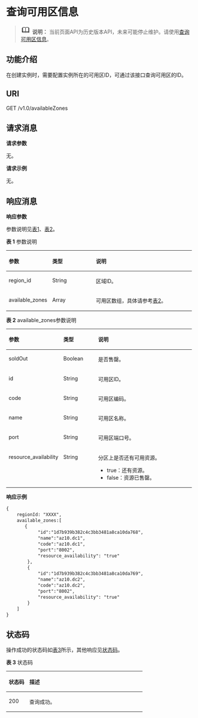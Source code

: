 # 查询可用区信息<a name="kafka-api-180514008"></a>

>![](public_sys-resources/icon-note.gif) **说明：** 
>当前页面API为历史版本API，未来可能停止维护。请使用[查询可用区信息](查询可用区信息.md)。

## 功能介绍<a name="section1073032015911"></a>

在创建实例时，需要配置实例所在的可用区ID，可通过该接口查询可用区的ID。

## URI<a name="zh-cn_topic_0128036911_section023216425361"></a>

GET /v1.0/availableZones

## 请求消息<a name="zh-cn_topic_0128036911_section11232742133616"></a>

**请求参数**

无。

**请求示例**

无。

## 响应消息<a name="zh-cn_topic_0128036911_section16232164233620"></a>

**响应参数**

参数说明见[表1](#zh-cn_topic_0128036911_table2233942133618)、[表2](#zh-cn_topic_0128036911_table1124311429360)。

**表 1**  参数说明

<a name="zh-cn_topic_0128036911_table2233942133618"></a>
<table><thead align="left"><tr id="zh-cn_topic_0128036911_row2033834243618"><th class="cellrowborder" valign="top" width="20.200000000000003%" id="mcps1.2.4.1.1"><p id="zh-cn_topic_0128036911_p43381342103617"><a name="zh-cn_topic_0128036911_p43381342103617"></a><a name="zh-cn_topic_0128036911_p43381342103617"></a>参数</p>
</th>
<th class="cellrowborder" valign="top" width="24.240000000000002%" id="mcps1.2.4.1.2"><p id="zh-cn_topic_0128036911_p133815422366"><a name="zh-cn_topic_0128036911_p133815422366"></a><a name="zh-cn_topic_0128036911_p133815422366"></a>类型</p>
</th>
<th class="cellrowborder" valign="top" width="55.559999999999995%" id="mcps1.2.4.1.3"><p id="zh-cn_topic_0128036911_p333804203617"><a name="zh-cn_topic_0128036911_p333804203617"></a><a name="zh-cn_topic_0128036911_p333804203617"></a>说明</p>
</th>
</tr>
</thead>
<tbody><tr id="zh-cn_topic_0128036911_row4338154217363"><td class="cellrowborder" valign="top" width="20.200000000000003%" headers="mcps1.2.4.1.1 "><p id="zh-cn_topic_0128036911_p63381842123617"><a name="zh-cn_topic_0128036911_p63381842123617"></a><a name="zh-cn_topic_0128036911_p63381842123617"></a>region_id</p>
</td>
<td class="cellrowborder" valign="top" width="24.240000000000002%" headers="mcps1.2.4.1.2 "><p id="zh-cn_topic_0128036911_p14338184253613"><a name="zh-cn_topic_0128036911_p14338184253613"></a><a name="zh-cn_topic_0128036911_p14338184253613"></a>String</p>
</td>
<td class="cellrowborder" valign="top" width="55.559999999999995%" headers="mcps1.2.4.1.3 "><p id="zh-cn_topic_0128036911_p1338342193611"><a name="zh-cn_topic_0128036911_p1338342193611"></a><a name="zh-cn_topic_0128036911_p1338342193611"></a>区域ID。</p>
</td>
</tr>
<tr id="zh-cn_topic_0128036911_row11338942173613"><td class="cellrowborder" valign="top" width="20.200000000000003%" headers="mcps1.2.4.1.1 "><p id="zh-cn_topic_0128036911_p133382042133614"><a name="zh-cn_topic_0128036911_p133382042133614"></a><a name="zh-cn_topic_0128036911_p133382042133614"></a>available_zones</p>
</td>
<td class="cellrowborder" valign="top" width="24.240000000000002%" headers="mcps1.2.4.1.2 "><p id="zh-cn_topic_0128036911_p10338342103612"><a name="zh-cn_topic_0128036911_p10338342103612"></a><a name="zh-cn_topic_0128036911_p10338342103612"></a>Array</p>
</td>
<td class="cellrowborder" valign="top" width="55.559999999999995%" headers="mcps1.2.4.1.3 "><p id="zh-cn_topic_0128036911_p2033818429368"><a name="zh-cn_topic_0128036911_p2033818429368"></a><a name="zh-cn_topic_0128036911_p2033818429368"></a>可用区数组，具体请参考<a href="#zh-cn_topic_0128036911_table1124311429360">表2</a>。</p>
</td>
</tr>
</tbody>
</table>

**表 2**  available\_zones参数说明

<a name="zh-cn_topic_0128036911_table1124311429360"></a>
<table><thead align="left"><tr id="zh-cn_topic_0128036911_row153391342163613"><th class="cellrowborder" valign="top" width="18.18%" id="mcps1.2.4.1.1"><p id="zh-cn_topic_0128036911_p1033904212362"><a name="zh-cn_topic_0128036911_p1033904212362"></a><a name="zh-cn_topic_0128036911_p1033904212362"></a>参数</p>
</th>
<th class="cellrowborder" valign="top" width="20.200000000000003%" id="mcps1.2.4.1.2"><p id="zh-cn_topic_0128036911_p133391942203617"><a name="zh-cn_topic_0128036911_p133391942203617"></a><a name="zh-cn_topic_0128036911_p133391942203617"></a>类型</p>
</th>
<th class="cellrowborder" valign="top" width="61.62%" id="mcps1.2.4.1.3"><p id="zh-cn_topic_0128036911_p5339134263615"><a name="zh-cn_topic_0128036911_p5339134263615"></a><a name="zh-cn_topic_0128036911_p5339134263615"></a>说明</p>
</th>
</tr>
</thead>
<tbody><tr id="row371662714157"><td class="cellrowborder" valign="top" width="18.18%" headers="mcps1.2.4.1.1 "><p id="p68509416130"><a name="p68509416130"></a><a name="p68509416130"></a>soldOut</p>
</td>
<td class="cellrowborder" valign="top" width="20.200000000000003%" headers="mcps1.2.4.1.2 "><p id="p6851142136"><a name="p6851142136"></a><a name="p6851142136"></a>Boolean</p>
</td>
<td class="cellrowborder" valign="top" width="61.62%" headers="mcps1.2.4.1.3 "><p id="p1851164101312"><a name="p1851164101312"></a><a name="p1851164101312"></a>是否售罄。</p>
</td>
</tr>
<tr id="zh-cn_topic_0128036911_row1433920421369"><td class="cellrowborder" valign="top" width="18.18%" headers="mcps1.2.4.1.1 "><p id="zh-cn_topic_0128036911_p23391425367"><a name="zh-cn_topic_0128036911_p23391425367"></a><a name="zh-cn_topic_0128036911_p23391425367"></a>id</p>
</td>
<td class="cellrowborder" valign="top" width="20.200000000000003%" headers="mcps1.2.4.1.2 "><p id="zh-cn_topic_0128036911_p193391142113619"><a name="zh-cn_topic_0128036911_p193391142113619"></a><a name="zh-cn_topic_0128036911_p193391142113619"></a>String</p>
</td>
<td class="cellrowborder" valign="top" width="61.62%" headers="mcps1.2.4.1.3 "><p id="zh-cn_topic_0128036911_p033964216368"><a name="zh-cn_topic_0128036911_p033964216368"></a><a name="zh-cn_topic_0128036911_p033964216368"></a>可用区ID。</p>
</td>
</tr>
<tr id="zh-cn_topic_0128036911_row163399426369"><td class="cellrowborder" valign="top" width="18.18%" headers="mcps1.2.4.1.1 "><p id="zh-cn_topic_0128036911_p143391242163613"><a name="zh-cn_topic_0128036911_p143391242163613"></a><a name="zh-cn_topic_0128036911_p143391242163613"></a>code</p>
</td>
<td class="cellrowborder" valign="top" width="20.200000000000003%" headers="mcps1.2.4.1.2 "><p id="zh-cn_topic_0128036911_p10339124293616"><a name="zh-cn_topic_0128036911_p10339124293616"></a><a name="zh-cn_topic_0128036911_p10339124293616"></a>String</p>
</td>
<td class="cellrowborder" valign="top" width="61.62%" headers="mcps1.2.4.1.3 "><p id="zh-cn_topic_0128036911_p12339842193616"><a name="zh-cn_topic_0128036911_p12339842193616"></a><a name="zh-cn_topic_0128036911_p12339842193616"></a>可用区编码。</p>
</td>
</tr>
<tr id="zh-cn_topic_0128036911_row3339194219367"><td class="cellrowborder" valign="top" width="18.18%" headers="mcps1.2.4.1.1 "><p id="zh-cn_topic_0128036911_p17339104273614"><a name="zh-cn_topic_0128036911_p17339104273614"></a><a name="zh-cn_topic_0128036911_p17339104273614"></a>name</p>
</td>
<td class="cellrowborder" valign="top" width="20.200000000000003%" headers="mcps1.2.4.1.2 "><p id="zh-cn_topic_0128036911_p1033964218367"><a name="zh-cn_topic_0128036911_p1033964218367"></a><a name="zh-cn_topic_0128036911_p1033964218367"></a>String</p>
</td>
<td class="cellrowborder" valign="top" width="61.62%" headers="mcps1.2.4.1.3 "><p id="zh-cn_topic_0128036911_p1333913425367"><a name="zh-cn_topic_0128036911_p1333913425367"></a><a name="zh-cn_topic_0128036911_p1333913425367"></a>可用区名称。</p>
</td>
</tr>
<tr id="zh-cn_topic_0128036911_row1339164213368"><td class="cellrowborder" valign="top" width="18.18%" headers="mcps1.2.4.1.1 "><p id="zh-cn_topic_0128036911_p1733974216368"><a name="zh-cn_topic_0128036911_p1733974216368"></a><a name="zh-cn_topic_0128036911_p1733974216368"></a>port</p>
</td>
<td class="cellrowborder" valign="top" width="20.200000000000003%" headers="mcps1.2.4.1.2 "><p id="zh-cn_topic_0128036911_p1733984263620"><a name="zh-cn_topic_0128036911_p1733984263620"></a><a name="zh-cn_topic_0128036911_p1733984263620"></a>String</p>
</td>
<td class="cellrowborder" valign="top" width="61.62%" headers="mcps1.2.4.1.3 "><p id="zh-cn_topic_0128036911_p43391842153613"><a name="zh-cn_topic_0128036911_p43391842153613"></a><a name="zh-cn_topic_0128036911_p43391842153613"></a>可用区端口号。</p>
</td>
</tr>
<tr id="zh-cn_topic_0128036911_row9339104283613"><td class="cellrowborder" valign="top" width="18.18%" headers="mcps1.2.4.1.1 "><p id="zh-cn_topic_0128036911_p03391442173616"><a name="zh-cn_topic_0128036911_p03391442173616"></a><a name="zh-cn_topic_0128036911_p03391442173616"></a>resource_availability</p>
</td>
<td class="cellrowborder" valign="top" width="20.200000000000003%" headers="mcps1.2.4.1.2 "><p id="zh-cn_topic_0128036911_p1833914273613"><a name="zh-cn_topic_0128036911_p1833914273613"></a><a name="zh-cn_topic_0128036911_p1833914273613"></a>String</p>
</td>
<td class="cellrowborder" valign="top" width="61.62%" headers="mcps1.2.4.1.3 "><p id="zh-cn_topic_0128036911_p1133924211367"><a name="zh-cn_topic_0128036911_p1133924211367"></a><a name="zh-cn_topic_0128036911_p1133924211367"></a>分区上是否还有可用资源。</p>
<a name="zh-cn_topic_0128036911_ul14339124273615"></a><a name="zh-cn_topic_0128036911_ul14339124273615"></a><ul id="zh-cn_topic_0128036911_ul14339124273615"><li>true：还有资源。</li><li>false：资源已售罄。</li></ul>
</td>
</tr>
</tbody>
</table>

**响应示例**

```
{  
    regionId: "XXXX",  
    available_zones:[  
       {  
            "id":"1d7b939b382c4c3bb3481a8ca10da768",  
            "name":"az10.dc1",  
            "code":"az10.dc1",  
            "port":"8002", 
            "resource_availability": "true" 
        },    
        {  
            "id":"1d7b939b382c4c3bb3481a8ca10da769",  
            "name":"az10.dc2",  
            "code":"az10.dc2",  
            "port":"8002", 
            "resource_availability": "true" 
        }  
    ]  
}
```

## 状态码<a name="zh-cn_topic_0128036911_section19258742123617"></a>

操作成功的状态码如[表3](#zh-cn_topic_0128036911_table825911423368)所示，其他响应见[状态码](状态码.md)。

**表 3**  状态码

<a name="zh-cn_topic_0128036911_table825911423368"></a>
<table><thead align="left"><tr id="zh-cn_topic_0128036911_row1234174211367"><th class="cellrowborder" valign="top" width="15.15%" id="mcps1.2.3.1.1"><p id="zh-cn_topic_0128036911_p834194213610"><a name="zh-cn_topic_0128036911_p834194213610"></a><a name="zh-cn_topic_0128036911_p834194213610"></a>状态码</p>
</th>
<th class="cellrowborder" valign="top" width="84.85000000000001%" id="mcps1.2.3.1.2"><p id="zh-cn_topic_0128036911_p16341542163614"><a name="zh-cn_topic_0128036911_p16341542163614"></a><a name="zh-cn_topic_0128036911_p16341542163614"></a>描述</p>
</th>
</tr>
</thead>
<tbody><tr id="zh-cn_topic_0128036911_row1334174273613"><td class="cellrowborder" valign="top" width="15.15%" headers="mcps1.2.3.1.1 "><p id="zh-cn_topic_0128036911_p143411242133620"><a name="zh-cn_topic_0128036911_p143411242133620"></a><a name="zh-cn_topic_0128036911_p143411242133620"></a>200</p>
</td>
<td class="cellrowborder" valign="top" width="84.85000000000001%" headers="mcps1.2.3.1.2 "><p id="zh-cn_topic_0128036911_p1334114211361"><a name="zh-cn_topic_0128036911_p1334114211361"></a><a name="zh-cn_topic_0128036911_p1334114211361"></a>查询成功。</p>
</td>
</tr>
</tbody>
</table>

